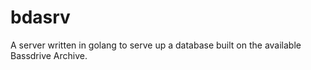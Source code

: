 # bdasrv
A server written in golang to serve up a database built on the available Bassdrive Archive. 
